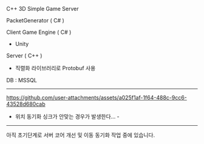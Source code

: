 C++ 3D Simple Game Server

PacketGenerator ( C# )

Client Game Engine ( C# )
- Unity
  
Server ( C++ ) 
- 직렬화 라이브러리로 Protobuf 사용

DB : MSSQL

- - - - - - - - - - - - - - - - - -

https://github.com/user-attachments/assets/a025f1af-1f64-488c-9cc6-43528d680cab

- 위치 동기화 싱크가 안맞는 경우가 발생한다... -


 - - - - - - - - - - - -
아직 초기단계로 서버 코어 개선 및 이동 동기화 작업 중에 있습니다.
